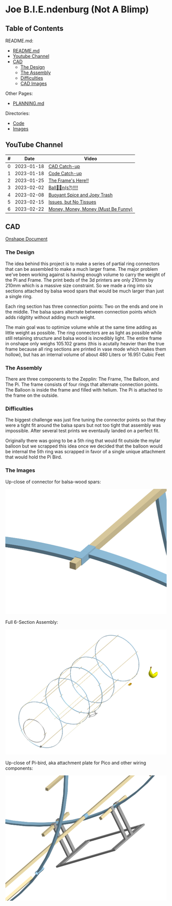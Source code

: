 # Joe B.I.E.ndenburg (Not A Blimp)

## Table of Contents

README.md:

- [README.md](/README.md)
- [Youtube Channel](#youtube-channel)
- [CAD](#cad)
  - [The Design](#the-design)
  - [The Assembly](#the-assembly)
  - [Difficulties](#difficulties)
  - [CAD Images](#the-images)


Other Pages:

- [PLANNING.md](/PLANNING.md)

Directories:

- [Code](/Code/)
- [Images](/Images/IMAGES.md)

## YouTube Channel

| #   | Date       | Video                                                               |
| --- | ---------- | ------------------------------------------------------------------- |
| 0   | 2023-01-18 | [CAD Catch-up](https://youtu.be/xfZlytLQ_GU)                        |
| 1   | 2023-01-18 | [Code Catch-up](https://youtu.be/OjiJY7ihrKs)                       |
| 2   | 2023-01-25 | [The Frame's Here!!](https://youtu.be/7JANqRXmuZ0)                  |
| 3   | 2023-02-02 | [Ball🎈🎈n(s?)!!!!](https://youtu.be/61AMVDbxwmk)                   |
| 4   | 2023-02-08 | [Buoyant Spice and Joey Trash](https://youtu.be/qYgovjCG950)        |
| 5   | 2023-02-15 | [Issues, but No Tissues](https://youtu.be/tmu2Px-Pnoc)              |
| 6   | 2023-02-22 | [Money, Money, Money (Must Be Funny)](https://youtu.be/B1QbSnAPkFs) |

## CAD

[Onshape Document](https://cvilleschools.onshape.com/documents/03b6c87fd63f0cfe1abe3b9f/w/c0d37a57fae264806faea58d/e/ea3240c36bb4a6a681fb9b2a)

### The Design

The idea behind this project is to make a series of partial ring connectors that can be assembled to make a much larger frame. The major problem we've been working against is having enough volume to carry the weight of the Pi and Frame. The print beds of the 3d printers are only 210mm by 210mm which is a massive size constraint. So we made a ring into six sections attached by balsa wood spars that would be much larger than just a single ring. 

Each ring section has three connection points: Two on the ends and one in the middle. The balsa spars alternate between connection points which adds ridgitity without adding much weight. 

The main goal was to optimize volume while at the same time adding as little weight as possible. The ring connectors are as light as possible while still retaining structure and balsa wood is incredibly light. The entire frame in onshape only weighs 105.102 grams (this is acutally heavier than the true frame because all ring sections are printed in vase mode which makes them hollow), but has an internal volume of about 480 Liters or 16.951 Cubic Feet

### The Assembly

There are three components to the Zepplin: The Frame, The Balloon, and The Pi. The frame consists of four rings that alternate connection points. The Balloon is inside the frame and filled with helium. The Pi is attached to the frame on the outside.

### Difficulties 

The biggest challenge was just fine tuning the connector points so that they were a tight fit around the balsa spars but not too tight that assembly was impossible. After several test prints we eventaully landed on a perfect fit.

Originally there was going to be a 5th ring that would fit outside the mylar balloon but we scrapped this idea once we decided that the balloon would be internal the 5th ring was scrapped in favor of a single unique attachment that would hold the Pi Bird. 

### The Images

Up-close of connector for balsa-wood spars:

![Balsa-wood Spar Connector](/Images/Spar-Connector.png)

Full 6-Section Assembly:

![6-Section Assembly](/Images/6-Section-Assembly.png)

Up-close of Pi-bird, aka attachment plate for Pico and other wiring components:

![Pi Bird](/Images/Pi-Bird.png)
